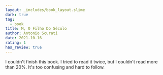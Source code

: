 ```yaml
---
layout: _includes/book_layout.slime
dark: true
tag:
  - book
title: M, O Filho Do Século
author: Antonio Scurati
date: 2021-10-16
rating: 1
has_review: true
---
```

I couldn't finish this book. I tried to read it twice, but I couldn't read more than 20%. It's too confusing and hard to follow.
